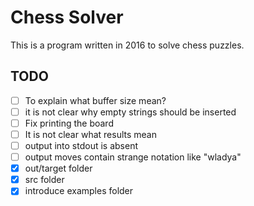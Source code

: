 # Chess Solver

This is a program written in 2016 
to solve chess puzzles.

## TODO

- [ ] To explain what buffer size mean?
- [ ] it is not clear why empty strings should be inserted
- [ ] Fix printing the board
- [ ] It is not clear what results mean
- [ ] output into stdout is absent
- [ ] output moves contain strange notation like "wladya"
- [x] out/target folder
- [x] src folder
- [x] introduce examples folder